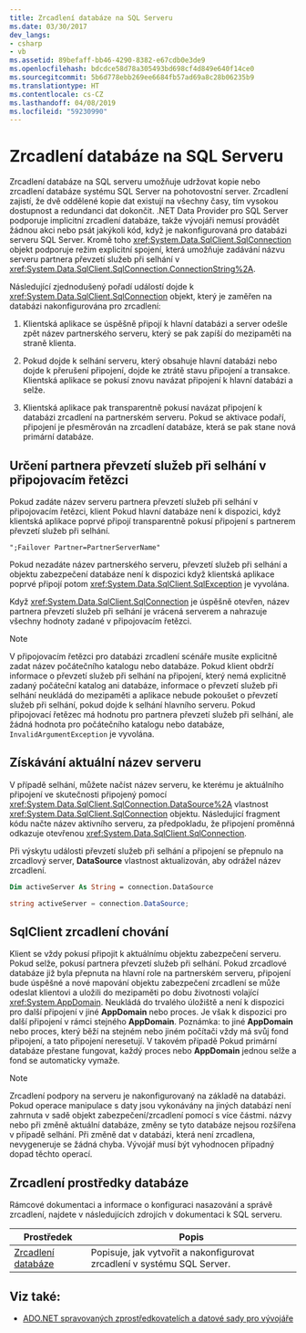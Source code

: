 ```yaml
---
title: Zrcadlení databáze na SQL Serveru
ms.date: 03/30/2017
dev_langs:
- csharp
- vb
ms.assetid: 89befaff-bb46-4290-8382-e67cdb0e3de9
ms.openlocfilehash: bdcdce58d78a305493bd698cf4d849e640f14ce0
ms.sourcegitcommit: 5b6d778ebb269ee6684fb57ad69a8c28b06235b9
ms.translationtype: HT
ms.contentlocale: cs-CZ
ms.lasthandoff: 04/08/2019
ms.locfileid: "59230990"
---
```

# <a name="database-mirroring-in-sql-server"></a>Zrcadlení databáze na SQL Serveru
Zrcadlení databáze na SQL serveru umožňuje udržovat kopie nebo zrcadlení databáze systému SQL Server na pohotovostní server. Zrcadlení zajistí, že dvě oddělené kopie dat existují na všechny časy, tím vysokou dostupnost a redundanci dat dokončit. .NET Data Provider pro SQL Server podporuje implicitní zrcadlení databáze, takže vývojáři nemusí provádět žádnou akci nebo psát jakýkoli kód, když je nakonfigurovaná pro databázi serveru SQL Server. Kromě toho <xref:System.Data.SqlClient.SqlConnection> objekt podporuje režim explicitní spojení, která umožňuje zadávání názvu serveru partnera převzetí služeb při selhání v <xref:System.Data.SqlClient.SqlConnection.ConnectionString%2A>.  
  
 Následující zjednodušený pořadí událostí dojde k <xref:System.Data.SqlClient.SqlConnection> objekt, který je zaměřen na databázi nakonfigurována pro zrcadlení:  
  
1.  Klientská aplikace se úspěšně připojí k hlavní databázi a server odešle zpět název partnerského serveru, který se pak zapíší do mezipaměti na straně klienta.  
  
2.  Pokud dojde k selhání serveru, který obsahuje hlavní databázi nebo dojde k přerušení připojení, dojde ke ztrátě stavu připojení a transakce. Klientská aplikace se pokusí znovu navázat připojení k hlavní databázi a selže.  
  
3.  Klientská aplikace pak transparentně pokusí navázat připojení k databázi zrcadlení na partnerském serveru. Pokud se aktivace podaří, připojení je přesměrován na zrcadlení databáze, která se pak stane nová primární databáze.  
  
## <a name="specifying-the-failover-partner-in-the-connection-string"></a>Určení partnera převzetí služeb při selhání v připojovacím řetězci  
 Pokud zadáte název serveru partnera převzetí služeb při selhání v připojovacím řetězci, klient Pokud hlavní databáze není k dispozici, když klientská aplikace poprvé připojí transparentně pokusí připojení s partnerem převzetí služeb při selhání.  
  
```  
";Failover Partner=PartnerServerName"  
```  
  
 Pokud nezadáte název partnerského serveru, převzetí služeb při selhání a objektu zabezpečení databáze není k dispozici když klientská aplikace poprvé připojí potom <xref:System.Data.SqlClient.SqlException> je vyvolána.  
  
 Když <xref:System.Data.SqlClient.SqlConnection> je úspěšně otevřen, název partnera převzetí služeb při selhání je vrácená serverem a nahrazuje všechny hodnoty zadané v připojovacím řetězci.  
  
> [!NOTE]
>  V připojovacím řetězci pro databázi zrcadlení scénáře musíte explicitně zadat název počátečního katalogu nebo databáze. Pokud klient obdrží informace o převzetí služeb při selhání na připojení, který nemá explicitně zadaný počáteční katalog ani databáze, informace o převzetí služeb při selhání neukládá do mezipaměti a aplikace nebude pokoušet o převzetí služeb při selhání, pokud dojde k selhání hlavního serveru. Pokud připojovací řetězec má hodnotu pro partnera převzetí služeb při selhání, ale žádná hodnota pro počátečního katalogu nebo databáze, `InvalidArgumentException` je vyvolána.  
  
## <a name="retrieving-the-current-server-name"></a>Získávání aktuální název serveru  
 V případě selhání, můžete načíst název serveru, ke kterému je aktuálního připojení ve skutečnosti připojený pomocí <xref:System.Data.SqlClient.SqlConnection.DataSource%2A> vlastnost <xref:System.Data.SqlClient.SqlConnection> objektu. Následující fragment kódu načte název aktivního serveru, za předpokladu, že připojení proměnná odkazuje otevřenou <xref:System.Data.SqlClient.SqlConnection>.  
  
 Při výskytu události převzetí služeb při selhání a připojení se přepnulo na zrcadlový server, **DataSource** vlastnost aktualizován, aby odrážel název zrcadlení.  
  
```vb  
Dim activeServer As String = connection.DataSource  
```  
  
```csharp  
string activeServer = connection.DataSource;  
```  
  
## <a name="sqlclient-mirroring-behavior"></a>SqlClient zrcadlení chování  
 Klient se vždy pokusí připojit k aktuálnímu objektu zabezpečení serveru. Pokud selže, pokusí partnera převzetí služeb při selhání. Pokud zrcadlové databáze již byla přepnuta na hlavní role na partnerském serveru, připojení bude úspěšné a nové mapování objektu zabezpečení zrcadlení se může odeslat klientovi a uložili do mezipaměti po dobu životnosti volající <xref:System.AppDomain>. Neukládá do trvalého úložiště a není k dispozici pro další připojení v jiné **AppDomain** nebo proces. Je však k dispozici pro další připojení v rámci stejného **AppDomain**. Poznámka: to jiné **AppDomain** nebo proces, který běží na stejném nebo jiném počítači vždy má svůj fond připojení, a tato připojení neresetují. V takovém případě Pokud primární databáze přestane fungovat, každý proces nebo **AppDomain** jednou selže a fond se automaticky vymaže.  
  
> [!NOTE]
>  Zrcadlení podpory na serveru je nakonfigurovaný na základě na databázi. Pokud operace manipulace s daty jsou vykonávány na jiných databází není zahrnuta v sadě objekt zabezpečení/zrcadlení pomocí s více částmi. názvy nebo při změně aktuální databáze, změny se tyto databáze nejsou rozšířena v případě selhání. Při změně dat v databázi, která není zrcadlena, nevygeneruje se žádná chyba. Vývojář musí být vyhodnocen případný dopad těchto operací.  
  
## <a name="database-mirroring-resources"></a>Zrcadlení prostředky databáze  
 Rámcové dokumentaci a informace o konfiguraci nasazování a správě zrcadlení, najdete v následujících zdrojích v dokumentaci k SQL serveru.  
  
|Prostředek|Popis|  
|--------------|-----------------|  
|[Zrcadlení databáze](/sql/database-engine/database-mirroring/database-mirroring-sql-server)|Popisuje, jak vytvořit a nakonfigurovat zrcadlení v systému SQL Server.|  
  
## <a name="see-also"></a>Viz také:

- [ADO.NET spravovaných zprostředkovatelích a datové sady pro vývojáře](https://go.microsoft.com/fwlink/?LinkId=217917)
